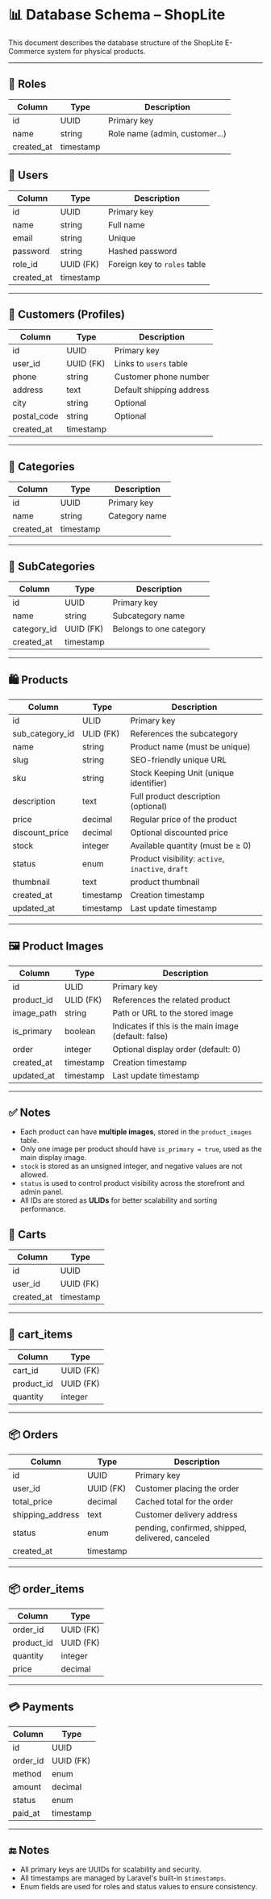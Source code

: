 # 📊 Database Schema – ShopLite

This document describes the database structure of the ShopLite E-Commerce system for physical products.

---
## 🧑 Roles

| Column     | Type      | Description               |
|------------|-----------|---------------------------|
| id         | UUID      | Primary key               |
| name       | string    | Role name (admin, customer...) |
| created_at | timestamp |                           |



## 🧑 Users

| Column     | Type      | Description                         |
|------------|-----------|-------------------------------------|
| id         | UUID      | Primary key                         |
| name       | string    | Full name                           |
| email      | string    | Unique                              |
| password   | string    | Hashed password                     |
| role_id    | UUID (FK) | Foreign key to `roles` table        |
| created_at | timestamp |                                     |

---

## 📇 Customers (Profiles)

| Column      | Type      | Description                       |
|-------------|-----------|-----------------------------------|
| id          | UUID      | Primary key                       |
| user_id     | UUID (FK) | Links to `users` table            |
| phone       | string    | Customer phone number             |
| address     | text      | Default shipping address          |
| city        | string    | Optional                          |
| postal_code | string    | Optional                          |
| created_at  | timestamp |                                   |

---

## 📁 Categories

| Column     | Type      | Description       |
|------------|-----------|-------------------|
| id         | UUID      | Primary key       |
| name       | string    | Category name     |
| created_at | timestamp |                   |

---

## 📂 SubCategories

| Column      | Type      | Description                   |
|-------------|-----------|-------------------------------|
| id          | UUID      | Primary key                   |
| name        | string    | Subcategory name              |
| category_id | UUID (FK) | Belongs to one category       |
| created_at  | timestamp |                               |

---

## 🛍️ Products

| Column          | Type        | Description                                       |
|-----------------|-------------|---------------------------------------------------|
| id              | ULID        | Primary key                                       |
| sub_category_id | ULID (FK)   | References the subcategory                        |
| name            | string      | Product name (must be unique)                     |
| slug            | string      | SEO-friendly unique URL                           |
| sku             | string      | Stock Keeping Unit (unique identifier)            |
| description     | text        | Full product description (optional)               |
| price           | decimal     | Regular price of the product                      |
| discount_price  | decimal     | Optional discounted price                         |
| stock           | integer     | Available quantity (must be ≥ 0)                  |
| status          | enum        | Product visibility: `active`, `inactive`, `draft` |
| thumbnail       | text        | product thumbnail                                 |
| created_at      | timestamp   | Creation timestamp                                |
| updated_at      | timestamp   | Last update timestamp                             |

---

## 🖼️ Product Images

| Column       | Type        | Description                                           |
|--------------|-------------|-------------------------------------------------------|
| id           | ULID        | Primary key                                           |
| product_id   | ULID (FK)   | References the related product                       |
| image_path   | string      | Path or URL to the stored image                      |
| is_primary   | boolean     | Indicates if this is the main image (default: false) |
| order        | integer     | Optional display order (default: 0)                  |
| created_at   | timestamp   | Creation timestamp                                   |
| updated_at   | timestamp   | Last update timestamp                                |

---

## ✅ Notes

- Each product can have **multiple images**, stored in the `product_images` table.
- Only one image per product should have `is_primary = true`, used as the main display image.
- `stock` is stored as an unsigned integer, and negative values are not allowed.
- `status` is used to control product visibility across the storefront and admin panel.
- All IDs are stored as **ULIDs** for better scalability and sorting performance.


## 🛒 Carts

| Column     | Type      |
|------------|-----------|
| id         | UUID      |
| user_id    | UUID (FK) |
| created_at | timestamp |

---

## 🛒 cart_items

| Column     | Type      |
|------------|-----------|
| cart_id    | UUID (FK) |
| product_id | UUID (FK) |
| quantity   | integer   |

---

## 📦 Orders

| Column            | Type      | Description                  |
|-------------------|-----------|------------------------------|
| id                | UUID      | Primary key                  |
| user_id           | UUID (FK) | Customer placing the order   |
| total_price       | decimal   | Cached total for the order   |
| shipping_address  | text      | Customer delivery address    |
| status            | enum      | pending, confirmed, shipped, delivered, canceled |
| created_at        | timestamp |                              |

---

## 📦 order_items

| Column     | Type      |
|------------|-----------|
| order_id   | UUID (FK) |
| product_id | UUID (FK) |
| quantity   | integer   |
| price      | decimal   | Unit price at time of order     |

---

## 💳 Payments

| Column     | Type      |
|------------|-----------|
| id         | UUID      |
| order_id   | UUID (FK) |
| method     | enum      | cod, credit_card, paypal...     |
| amount     | decimal   |
| status     | enum      | pending, paid, failed           |
| paid_at    | timestamp |

---

## 🔚 Notes

- All primary keys are UUIDs for scalability and security.
- All timestamps are managed by Laravel's built-in `$timestamps`.
- Enum fields are used for roles and status values to ensure consistency.
